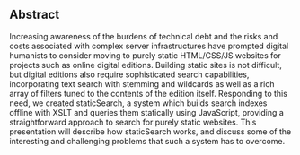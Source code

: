 ## Abstract

Increasing awareness of the burdens of technical debt and the risks and costs associated with complex server infrastructures have prompted digital humanists to consider moving to purely static HTML/CSS/JS websites for projects such as online digital editions. Building static sites is not difficult, but digital editions also require sophisticated search capabilities, incorporating text search with stemming and wildcards as well as a rich array of filters tuned to the contents of the edition itself. Responding to this need, we created staticSearch, a system which builds search indexes offline with XSLT and queries them statically using JavaScript, providing a straightforward approach to search for purely static websites. This presentation will describe how staticSearch works, and discuss some of the interesting and challenging problems that such a system has to overcome.